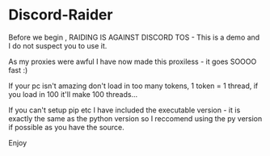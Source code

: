 # Discord-Raider


Before we begin , RAIDING IS AGAINST DISCORD TOS - This is a demo and I do not suspect you to use it.

As my proxies were awful I have now made this proxiless - it goes SOOOO fast :)

If your pc isn't amazing don't load in too many tokens, 1 token = 1 thread, if you load in 100 it'll make 100 threads...

If you can't setup pip etc I have included the executable version - it is exactly the same as the python version so I reccomend using the py version if possible as you have the source.

Enjoy
